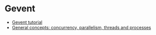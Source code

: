 # Gevent

* [Gevent tutorial](http://sdiehl.github.io/gevent-tutorial/)
* [General concepts: concurrency, parallelism, threads and processes](https://learn-gevent-socketio.readthedocs.io/en/latest/general_concepts.html)
